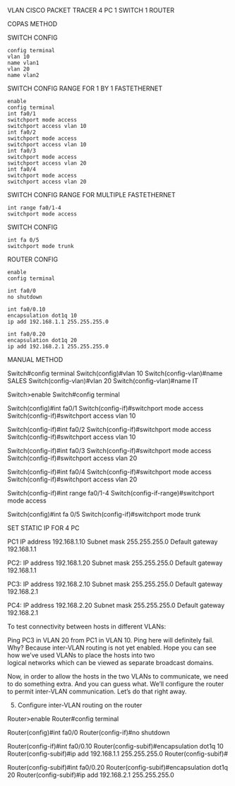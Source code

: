 VLAN CISCO PACKET TRACER 4 PC 1 SWITCH 1 ROUTER

COPAS METHOD

SWITCH CONFIG

```
config terminal
vlan 10
name vlan1
vlan 20
name vlan2
```


SWITCH CONFIG
RANGE FOR 1 BY 1 FASTETHERNET

```
enable
config terminal
int fa0/1
switchport mode access
switchport access vlan 10
int fa0/2
switchport mode access
switchport access vlan 10
int fa0/3
switchport mode access
switchport access vlan 20
int fa0/4
switchport mode access
switchport access vlan 20
```

SWITCH CONFIG
RANGE FOR MULTIPLE FASTETHERNET

```
int range fa0/1-4
switchport mode access
```
SWITCH CONFIG
```
int fa 0/5
switchport mode trunk
```

ROUTER CONFIG
```
enable
config terminal

int fa0/0
no shutdown

int fa0/0.10
encapsulation dot1q 10
ip add 192.168.1.1 255.255.255.0

int fa0/0.20
encapsulation dot1q 20
ip add 192.168.2.1 255.255.255.0
```



MANUAL METHOD



Switch#config terminal
Switch(config)#vlan 10
Switch(config-vlan)#name SALES
Switch(config-vlan)#vlan 20
Switch(config-vlan)#name IT


Switch>enable
Switch#config terminal

Switch(config)#int fa0/1
Switch(config-if)#switchport mode access
Switch(config-if)#switchport access vlan 10

Switch(config-if)#int fa0/2
Switch(config-if)#switchport mode access
Switch(config-if)#switchport access vlan 10

Switch(config-if)#int fa0/3
Switch(config-if)#switchport mode access
Switch(config-if)#switchport access vlan 20

Switch(config-if)#int fa0/4
Switch(config-if)#switchport mode access
Switch(config-if)#switchport access vlan 20


Switch(config-if)#int range fa0/1-4
Switch(config-if-range)#switchport mode access


Switch(config)#int fa 0/5
Switch(config-if)#switchport mode trunk


SET STATIC IP FOR 4 PC

PC1   IP address 192.168.1.10   Subnet mask 255.255.255.0  Default gateway 192.168.1.1

PC2:  IP address 192.168.1.20  Subnet mask 255.255.255.0  Default gateway 192.168.1.1

PC3: IP address 192.168.2.10    Subnet mask 255.255.255.0  Default gateway 192.168.2.1

PC4: IP address  192.168.2.20  Subnet mask   255.255.255.0  Default gateway 192.168.2.1


To test connectivity between hosts in different VLANs:

Ping PC3 in VLAN 20 from PC1 in VLAN 10. Ping  here will definitely fail. Why? Because inter-VLAN routing is not yet enabled. Hope you can see how  we’ve used VLANs to place the hosts into two  
logical networks which can be viewed as separate broadcast domains.



Now, in order to allow the hosts in the two VLANs to communicate, we need to do something extra. And you can 
guess what. We’ll configure the router to permit  inter-VLAN communication. Let’s do that right away.

5. Configure inter-VLAN routing on the router

Router>enable
Router#config terminal

Router(config)#int fa0/0
Router(config-if)#no shutdown

Router(config-if)#int fa0/0.10
Router(config-subif)#encapsulation dot1q 10
Router(config-subif)#ip add 192.168.1.1 255.255.255.0
Router(config-subif)#

Router(config-subif)#int fa0/0.20
Router(config-subif)#encapsulation dot1q 20
Router(config-subif)#ip add 192.168.2.1 255.255.255.0
